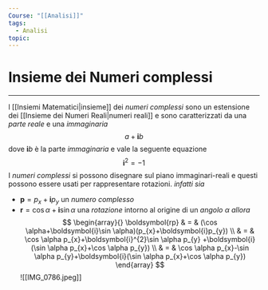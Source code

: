 ```yaml
---
Course: "[[Analisi]]"
tags:
  - Analisi
topic:
---
```

# Insieme dei Numeri complessi
---
l [[Insiemi Matematici|insieme]] dei _numeri complessi_ sono un estensione dei [[Insieme dei Numeri Reali|numeri reali]] e sono caratterizzati da una _parte reale_ e una _immaginaria_$$a+\boldsymbol{i}b$$
dove $\boldsymbol{i}b$ è la parte _immaginaria_ e vale la seguente equazione $$\boldsymbol{i}^{2}=-1$$
I _numeri complessi_ si possono disegnare sul piano immaginari-reali e questi possono essere usati per rappresentare rotazioni. _infatti_
_sia_ 
- $\boldsymbol{p}=p_{x}+\boldsymbol{i}p_{y}$ un _numero complesso_
- $\boldsymbol{r}=\cos \alpha+\boldsymbol{i}\sin \alpha$ una _rotazione_ intorno al origine di un _angolo_ $\alpha$ 
_allora_ $$
\begin{array}{}
\boldsymbol{rp} & = & (\cos \alpha+\boldsymbol{i}\sin \alpha)(p_{x}+\boldsymbol{i}p_{y}) \\
 & = & \cos \alpha p_{x}+\boldsymbol{i}^{2}\sin \alpha p_{y} +\boldsymbol{i}(\sin \alpha p_{x}+\cos \alpha p_{y}) \\
 & = &  \cos \alpha p_{x}-\sin  \alpha p_{y}+\boldsymbol{i}(\sin \alpha p_{x}+\cos \alpha p_{y})
\end{array}
$$
![[IMG_0786.jpeg]]
